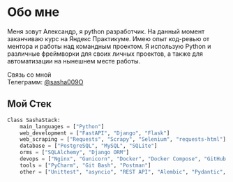 
# Обо мне
Меня зовут Александр, я python разработчик.
На данный момент заканчиваю курс на Яндекс Практикуме. Имею опыт код-ревью от ментора и работы над командным проектом. 
Я использую Python и различные фреймворки для своих личных проектов, а также для автоматизации на нынешнем месте работы.

Связь со мной</br>
Телеграмм: [@sasha009O](https://t.me/sasha009O)

## Мой Стек
```python
Class SashaStack:
    main_languages = ["Python"]
    web_development = ["FastAPI", "Django", "Flask"]
    web_scraping = ["Requests", "Scrapy", "Selenium", "requests-html"]
    database = ["PostgreSQL", "MySQL", "SQLite"]
    orms = ["SQLAlchemy", "Django ORM"]
    devops = ["Nginx", "Gunicorn", "Docker", "Docker Compose", "GitHub Actions"]
    tools = ["PyCharm", "Git Bash", "Postman"]
    other = ["Unittest", "asyncio", "REST API", "Alembic", "Pydantic", "JWT", "JSON", "YAML"]
```
<br>




 
